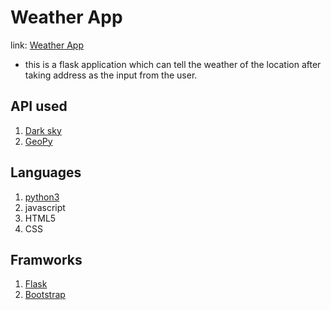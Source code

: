 # Weather App
link: [Weather App](https://my-flaskweather-app.herokuapp.com/)
- this is a flask application which can tell the weather of the location after
taking address as the input from the user.

## API used
1. [Dark sky](https://darksky.net/dev)
2. [GeoPy](https://geopy.readthedocs.io/en/stable/)

## Languages
1. [python3](https://www.python.org/)
2. javascript
3. HTML5
4. CSS

## Framworks
1. [Flask](https://flask.palletsprojects.com/en/1.1.x/)
2. [Bootstrap](https://getbootstrap.com/)
